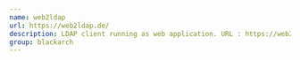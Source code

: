 ```yaml
---
name: web2ldap
url: https://web2ldap.de/
description: LDAP client running as web application. URL : https://web2ldap.de/ Groups : blackarch blackarch-misc
group: blackarch
---
```

